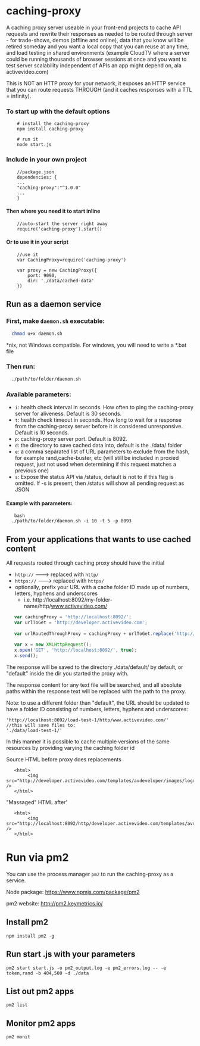 caching-proxy
==================

A caching proxy server useable in your front-end projects to cache API requests and rewrite their responses as needed to be routed through server - for trade-shows, demos (offline and online), data that you know will be retired someday and you want a local copy that you can reuse at any time, and load testing in shared environments (example CloudTV where a server could be running thousands of browser sessions at once and you want to test server scalability independent of APIs an app might depend on, ala activevideo.com)

This is NOT an HTTP proxy for your network, it exposes an HTTP service that you can route requests THROUGH (and it caches responses with a TTL = infinity).

### To start up with the default options

```
    # install the caching-proxy
    npm install caching-proxy
    
    # run it
    node start.js
```    
    

### Include in your own project
```
    //package.json
    dependencies: {
    ...
    "caching-proxy":"^1.0.0"
    ...
    }
```

#### Then where you need it to start inline
```
    //auto-start the server right away
    require('caching-proxy').start()
```

#### Or to use it in your script
```
    //use it
    var CachingProxy=require('caching-proxy')
    
    var proxy = new CachingProxy({
        port: 9090, 
        dir: './data/cached-data'
    })
```

## Run as a daemon service

### First, make `daemon.sh` executable:

``` bash
  chmod u+x daemon.sh
```

*nix, not Windows compatible. For windows, you will need to write a *.bat file

### Then run:

``` bash
  ./path/to/folder/daemon.sh
```

### Available parameters:

* ```i```: health check interval in seconds. How often to ping the caching-proxy server for aliveness. Default is 30 seconds.
* ```t```: health check timeout in seconds. How long to wait for a response from the caching-proxy server before it is considered unresponsive. Default is 10 seconds.
* ```p```: caching-proxy server port. Default is 8092.
* ```d```: the directory to save cached data into, default is the ./data/ folder
* ```e```: <CSV exclusions> a comma separated list of URL parameters to exclude from the hash, for example rand,cache-buster, etc (will still be included in proxied request, just not used when determining if this request matches a previous one)
* ```s```: Expose the status API via /status, default is not to if this flag is omitted. If -s is present, then /status will show all pending request as JSON

#### Example with parameters:

``` 
   bash
  ./path/to/folder/daemon.sh -i 10 -t 5 -p 8093
```

## From your applications that wants to use cached content

All requests routed through caching proxy should have the initial

-  `http://` ---> replaced with `http/`
-  `https://` ---> replaced with `https/`
-  optionally, prefix your URL with a cache folder ID made up of numbers, letters, hyphens and underscores
    -  i.e. http://localhost:8092/my-folder-name/http/www.activevideo.com/

```javascript
   var cachingProxy = 'http://localhost:8092/';
   var urlToGet = 'http://developer.activevideo.com';
   
   var urlRoutedThroughProxy = cachingProxy + urlToGet.replace('http://', 'http/');
   
   var x = new XMLHttpRequest();
   x.open('GET', 'http://localhost:8092/', true);
   x.send();
```

The response will be saved to the directory ./data/default/ by default, or "default" inside the dir you started the proxy with.
 
The response content for any text file will be searched, and all absolute paths within the response text will be replaced with the path to the proxy. 

Note: to use a different folder than "default", the URL should be updated to have a folder ID consisting
of numbers, letters, hyphens and underscores:

```
'http://localhost:8092/load-test-1/http/www.activevideo.com/'
//this will save files to:
'./data/load-test-1/'

````

In this manner it is possible to cache multiple versions of the same resources by providing varying
the caching folder id

Source HTML before proxy does replacements

```
   <html>
        <img src="http://developer.activevideo.com/templates/avdeveloper/images/logo.png" />
   </html>
```

"Massaged" HTML after'
```
   <html>
        <img src="http://localhost:8092/http/developer.activevideo.com/templates/avdeveloper/images/logo.png" />
   </html>
```


# Run via pm2

You can use the process manager `pm2` to run the caching-proxy as a service.

Node package: https://www.npmjs.com/package/pm2

pm2 website: http://pm2.keymetrics.io/

## Install pm2
```
npm install pm2 -g
```

## Run start .js with your parameters
```
pm2 start start.js -o pm2_output.log -e pm2_errors.log -- -e token,rand -b 404,500 -d ./data
```

## List out pm2 apps
```
pm2 list
```

## Monitor pm2 apps
```
pm2 monit
```
